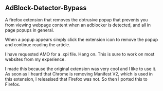 ## AdBlock-Detector-Bypass

A firefox extension that removes the obtrusive popup that prevents you from viewing webpage content when an adblocker is detected, and all in page popups in general.

When a popup appears simply click the extension icon to remove the popup and continue reading the article.

I have requested AMO for a .xpi file. Hang on. 
This is sure to work on most websites from my experience.


I made this because the original extension was very cool and I like to use it. As soon as I heard that Chrome is removing Manifest V2, which is used in this extension, I releasised that Firefox was not. So then I ported this to Firefox.
